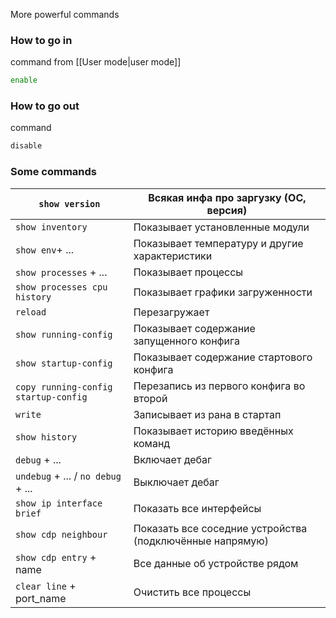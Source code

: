 More powerful  commands

### How to go in
command from [[User mode|user mode]] 
```bash
enable
```

### How to go out
command 
```bash
disable
```

### Some commands
| ```show version```                         | Всякая инфа про заргузку (ОС, версия)                    |
| ------------------------------------------ | -------------------------------------------------------- |
| ```show inventory```                       | Показывает установленные модули                          |
| ```show env```+ ...                        | Показывает температуру и другие характеристики           |
| ```show processes``` + ...                 | Показывает процессы                                      |
| ```show processes cpu history```           | Показывает графики загруженности                         |
| ```reload```                               | Перезагружает                                            |
| ```show running-config```                  | Показывает содержание запущенного конфига                |
| ```show startup-config```                  | Показывает содержание стартового конфига                 |
| ```copy running-config startup-config```   | Перезапись из первого конфига во второй                  |
| ```write```                                | Записывает из рана в стартап                             |
| ```show history```                         | Показывает историю введённых команд                      |
| ```debug``` + ...                          | Включает дебаг                                           |
| ```undebug``` + ... / ```no debug``` + ... | Выключает дебаг                                          |
| ```show ip interface brief```              | Показать все интерфейсы                                  |
| `show cdp neighbour`                       | Показать все соседние устройства (подключённые напрямую) |
| `show cdp entry` + name                    | Все данные об устройстве рядом                           |
| `clear line` + port_name                   | Очистить все процессы                                    |
